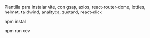  

Plantilla para instalar vite, con gsap, axios, react-router-dome, lotties, helmet, taildwind, analitycs, zustand, react-slick

npm install

npm run dev